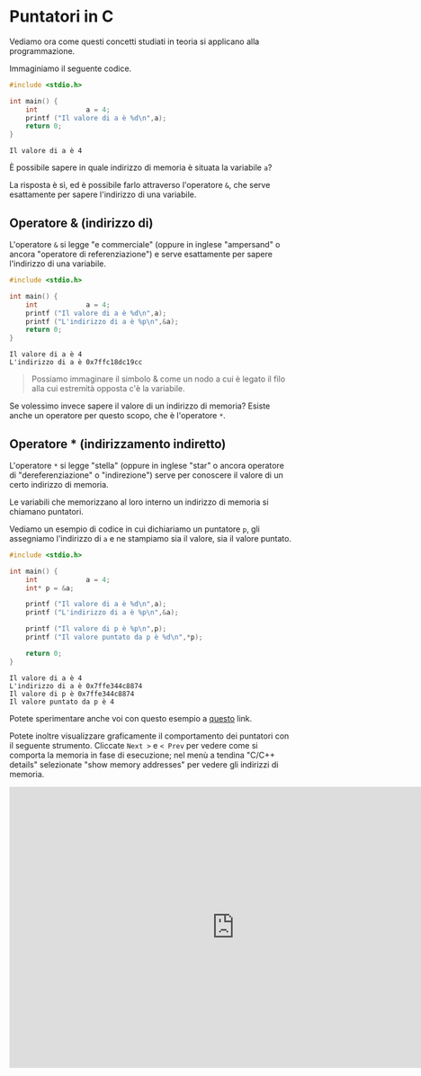 # Puntatori in C

Vediamo ora come questi concetti studiati in teoria si applicano alla programmazione.

Immaginiamo il seguente codice.

```c
#include <stdio.h>

int main() {
    int            a = 4;
    printf ("Il valore di a è %d\n",a);
    return 0;
}
```

```text
Il valore di a è 4
```

È possibile sapere in quale indirizzo di memoria è situata la variabile `a`?

La risposta è sì, ed è possibile farlo attraverso l'operatore `&`, che serve esattamente per sapere l'indirizzo di una variabile.

## Operatore & (indirizzo di)

L'operatore `&` si legge "e commerciale" (oppure in inglese "ampersand" o ancora "operatore di referenziazione") e serve esattamente per sapere l'indirizzo di una variabile.

```c
#include <stdio.h>

int main() {
    int            a = 4;
    printf ("Il valore di a è %d\n",a);
    printf ("L'indirizzo di a è %p\n",&a);
    return 0;
}
```

```text
Il valore di a è 4
L'indirizzo di a è 0x7ffc18dc19cc
```

> Possiamo immaginare il simbolo & come un nodo a cui è legato il filo alla cui estremità opposta c'è la variabile.

Se volessimo invece sapere il valore di un indirizzo di memoria? Esiste anche un operatore per questo scopo, che è l'operatore `*`.

## Operatore * (indirizzamento indiretto)

L'operatore `*` si legge "stella" (oppure in inglese "star" o ancora operatore di "dereferenziazione" o "indirezione") serve per conoscere il valore di un certo indirizzo di memoria.

Le variabili che memorizzano al loro interno un indirizzo di memoria si chiamano puntatori.

Vediamo un esempio di codice in cui dichiariamo un puntatore `p`, gli assegniamo l'indirizzo di `a` e ne stampiamo sia il valore, sia il valore puntato.

```c
#include <stdio.h>

int main() {
    int            a = 4;
    int* p = &a;

    printf ("Il valore di a è %d\n",a);
    printf ("L'indirizzo di a è %p\n",&a);

    printf ("Il valore di p è %p\n",p);
    printf ("Il valore puntato da p è %d\n",*p);

    return 0;
}
```

```text
Il valore di a è 4
L'indirizzo di a è 0x7ffe344c8874
Il valore di p è 0x7ffe344c8874
Il valore puntato da p è 4
```

Potete sperimentare anche voi con questo esempio a [questo](https://godbolt.org/z/5ezhavErh) link.

Potete inoltre visualizzare graficamente il comportamento dei puntatori con il seguente strumento. Cliccate `Next >` e `< Prev` per vedere come si comporta la memoria in fase di esecuzione; nel menù a tendina "C/C++ details" selezionate "show memory addresses" per vedere gli indirizzi di memoria.

<iframe width="800" height="500" frameborder="0" src="https://pythontutor.com/iframe-embed.html#code=%23include%20%3Cstdio.h%3E%0A%0Aint%20main%28%29%20%7B%0A%20%20%20%20int%20%20%20%20%20%20%20%20%20%20%20%20a%20%3D%204%3B%0A%20%20%20%20int*%20p%20%3D%20%26a%3B%0A%0A%20%20%20%20printf%20%28%22Il%20valore%20di%20a%20%C3%A8%20%25d%5Cn%22,a%29%3B%0A%20%20%20%20printf%20%28%22L'indirizzo%20di%20a%20%C3%A8%20%25p%5Cn%22,%26a%29%3B%0A%0A%20%20%20%20printf%20%28%22Il%20valore%20di%20p%20%C3%A8%20%25p%5Cn%22,p%29%3B%0A%20%20%20%20printf%20%28%22Il%20valore%20puntato%20da%20p%20%C3%A8%20%25d%5Cn%22,*p%29%3B%0A%0A%20%20%20%20return%200%3B%0A%7D&codeDivHeight=400&codeDivWidth=350&cppShowMemAddrs=true&cumulative=false&curInstr=8&heapPrimitives=nevernest&origin=opt-frontend.js&py=c_gcc9.3.0&rawInputLstJSON=%5B%5D&textReferences=false"> </iframe>
